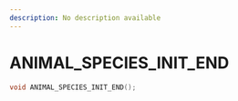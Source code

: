 ```yaml
---
description: No description available 
---
```


# ANIMAL_SPECIES_INIT_END

```cpp
void ANIMAL_SPECIES_INIT_END();
```